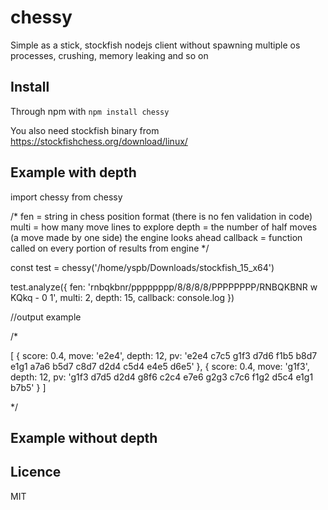 # chessy

Simple as a stick, stockfish nodejs client without spawning multiple os processes, crushing, memory leaking and so on


Install
-------------------------

Through npm with `npm install chessy`

You also need stockfish binary from https://stockfishchess.org/download/linux/

Example with depth
-------------------------

import chessy from chessy

/*
  fen = string in chess position format (there is no fen validation in code)
  multi = how many move lines to explore
  depth = the number of half moves (a move made by one side) the engine looks ahead
  callback = function called on every portion of results from engine
*/

const test = chessy('/home/yspb/Downloads/stockfish_15_x64')

test.analyze({ 
  fen: 'rnbqkbnr/pppppppp/8/8/8/8/PPPPPPPP/RNBQKBNR w KQkq - 0 1',
  multi: 2,
  depth: 15,
  callback: console.log
})

//output example

/*

[
  {
    score: 0.4,
    move: 'e2e4',
    depth: 12,
    pv: 'e2e4 c7c5 g1f3 d7d6 f1b5 b8d7 e1g1 a7a6 b5d7 c8d7 d2d4 c5d4 e4e5 d6e5'
  },
  {
    score: 0.4,
    move: 'g1f3',
    depth: 12,
    pv: 'g1f3 d7d5 d2d4 g8f6 c2c4 e7e6 g2g3 c7c6 f1g2 d5c4 e1g1 b7b5'
  }
]

*/

Example without depth
-------------------------


Licence
-------------------------
MIT
